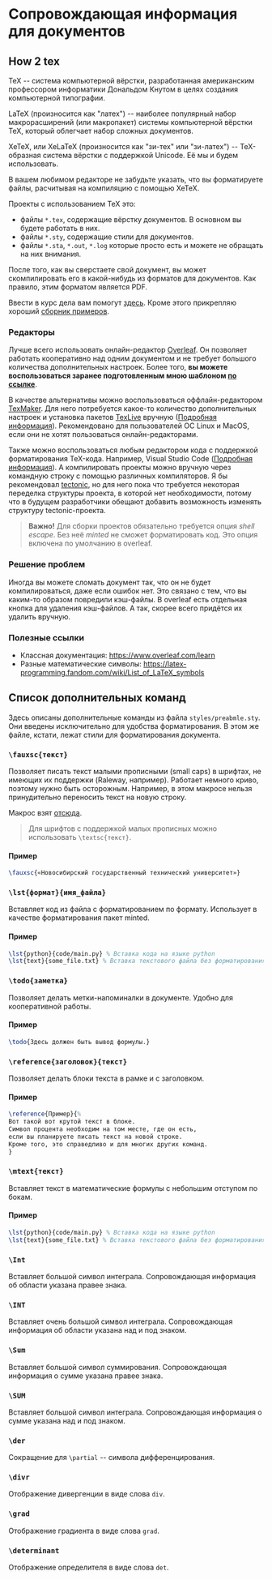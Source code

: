 # Сопровождающая информация для документов

## How 2 tex

TeX -- система компьютерной вёрстки, разработанная американским профессором информатики Дональдом Кнутом в целях создания компьютерной типографии.

LaTeX (произносится как "латех") -- наиболее популярный набор макрорасширений (или макропакет) системы компьютерной вёрстки TeX, который облегчает набор сложных документов.

XeTeX, или XeLaTeX (произносится как "зи-тех" или "зи-латех") -- TeX-образная система вёрстки с поддержкой Unicode. Её мы и будем использовать.

В вашем любимом редакторе не забудьте указать, что вы форматируете файлы, расчитывая на компиляцию с помощью XeTeX.

Проекты с использованием TeX это:
- файлы `*.tex`, содержащие вёрстку документов. В основном вы будете работать в них.
- файлы `*.sty`, содержащие стили для документов.
- файлы `*.sta`, `*.out`, `*.log` которые просто есть и можете не обращать на них внимания.

После того, как вы сверстаете свой документ, вы может скомпилировать его в какой-нибудь из форматов для документов. Как правило, этим форматом является PDF.

Ввести в курс дела вам помогут [здесь](https://www.overleaf.com/learn/latex/Creating_a_document_in_LaTeX). Кроме этого прикрепляю хороший [сборник примеров](http://www.ccas.ru/voron/download/voron05latex.pdf).

### Редакторы

Лучше всего использовать онлайн-редактор [Overleaf](https://www.overleaf.com/). Он позволяет работать кооперативно над одним документом и не требует большого количества дополнительных настроек. Более того, **вы можете воспользоваться заранее подготовленным мною шаблоном [по ссылке](https://www.overleaf.com/read/xvmybxvmykjt)**.

В качестве альтернативы можно воспользоваться оффлайн-редактором [TexMaker](https://www.xm1math.net/texmaker/). Для него потребуется какое-то количество дополнительных настроек и установка пакетов [TexLive](https://tug.org/texlive/) вручную ([Подробная информация](docs/TEXLIVE_SETUP.md)). Рекомендовано для пользователей ОС Linux и MacOS, если они не хотят пользоваться онлайн-редакторами.

Также можно воспользоваться любым редактором кода с поддержкой форматирования TeX-кода. Например, Visual Studio Code  ([Подробная информация](docs/VS_SETUP.md)). А компилировать проекты можно вручную через командную строку с помощью различных компиляторов. Я бы рекомендовал [tectonic](https://github.com/tectonic-typesetting/tectonic/), но для него пока что требуется некоторая переделка структуры проекта, в которой нет необходимости, потому что в будущем разработчики обещают добавить возможность изменять структуру tectonic-проекта.

> **Важно!** Для сборки проектов обязательно требуется опция *shell escape*. Без неё *minted* не сможет форматировать код. Это опция включена по умолчанию в overleaf.


### Решение проблем

Иногда вы можете сломать документ так, что он не будет компилироваться, даже если ошибок нет. Это связано с тем, что вы каким-то образом повредили кэш-файлы. В overleaf есть отдельная кнопка для удаления кэш-файлов. А так, скорее всего придётся их удалить вручную.


### Полезные ссылки

- Классная документация: https://www.overleaf.com/learn
- Разные математические символы: https://latex-programming.fandom.com/wiki/List_of_LaTeX_symbols


## Список дополнительных команд

Здесь описаны дополнительные команды из файла `styles/preabmle.sty`. Они введены исключительно для удобства форматирования. В этом же файле, кстати, лежат стили для форматирования документа.

### `\fauxsc{текст}`
Позволяет писать текст малыми прописными (small caps) в шрифтах, не имеющих их поддержки (Raleway, например). Работает немного криво, поэтому нужно быть осторожным. Например, в этом макросе нельзя принудительно переносить текст на новую строку.

Макрос взят [отсюда](https://tex.stackexchange.com/questions/55664/fake-small-caps-with-xetex-fontspec).

> Для шрифтов с поддержкой малых прописных можно использовать `\textsc{текст}`.

#### Пример
```tex
\fauxsc{«Новосибирский государственный технический университет»}
```


### `\lst{формат}{имя_файла}`
Вставляет код из файла с форматированием по формату. Использует в качестве форматирования пакет minted.

#### Пример
```tex
\lst{python}{code/main.py} % Вставка кода на языке python
\lst{text}{some_file.txt} % Вставка текстового файла без форматирования
```


### `\todo{заметка}`
Позволяет делать метки-напоминалки в документе. Удобно для кооперативной работы.

#### Пример
```tex
\todo{Здесь должен быть вывод формулы.}
```


### `\reference{заголовок}{текст}`
Позволяет делать блоки текста в рамке и с заголовком.

#### Пример
```tex
\reference{Пример}{%
Вот такой вот крутой текст в блоке.
Символ процента необходим на том месте, где он есть,
если вы планируете писать текст на новой строке.
Кроме того, это справедливо и для многих других команд.
}
```

### `\mtext{текст}`
Вставляет текст в математические формулы с небольшим отступом по бокам.

#### Пример
```tex
\lst{python}{code/main.py} % Вставка кода на языке python
\lst{text}{some_file.txt} % Вставка текстового файла без форматирования
```


### `\Int`
Вставляет большой символ интеграла. Сопровождающая информация об области указана правее знака.


### `\INT`
Вставляет очень большой символ интеграла. Сопровождающая информация об области указана над и под знаком.


### `\Sum`
Вставляет большой символ суммирования. Сопровождающая информация о сумме указана правее знака.


### `\SUM`
Вставляет большой символ интеграла. Сопровождающая информация о сумме указана над и под знаком.


### `\der`
Сокращение для `\partial` -- символа дифференцирования.


### `\divr`
Отображение дивергенции в виде слова `div`.


### `\grad`
Отображение градиента в виде слова `grad`.


### `\determinant`
Отображение определителя в виде слова `det`.

